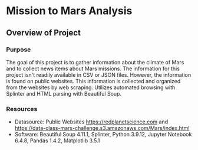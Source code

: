 # Mission to Mars Analysis
## Overview of Project
### Purpose

The goal of this project is to gather information about the climate of Mars and to collect news items about Mars missions. The information for this project isn't readily available in CSV or JSON files. However, the information is found on public websites. This information is collected and organized from the websites by web scraping. Utilizes automated browsing with Splinter and HTML parsing with Beautiful Soup. 

### Resources
* Datasource: Public Websites https://redplanetscience.com and https://data-class-mars-challenge.s3.amazonaws.com/Mars/index.html
* Software: Beautiful Soup 4.11.1, Splinter, Python 3.9.12, Jupyter Notebook 6.4.8, Pandas 1.4.2, Matplotlib 3.5.1
